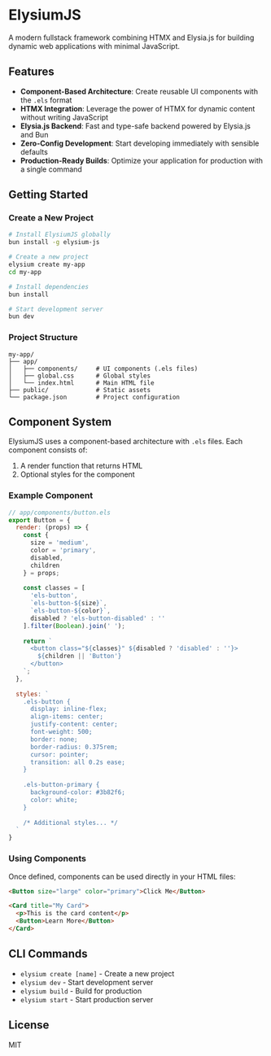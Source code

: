 # ElysiumJS

A modern fullstack framework combining HTMX and Elysia.js for building dynamic web applications with minimal JavaScript.

## Features

- **Component-Based Architecture**: Create reusable UI components with the `.els` format
- **HTMX Integration**: Leverage the power of HTMX for dynamic content without writing JavaScript
- **Elysia.js Backend**: Fast and type-safe backend powered by Elysia.js and Bun
- **Zero-Config Development**: Start developing immediately with sensible defaults
- **Production-Ready Builds**: Optimize your application for production with a single command

## Getting Started

### Create a New Project

```bash
# Install ElysiumJS globally
bun install -g elysium-js

# Create a new project
elysium create my-app
cd my-app

# Install dependencies
bun install

# Start development server
bun dev
```

### Project Structure

```
my-app/
├── app/
│   ├── components/     # UI components (.els files)
│   ├── global.css      # Global styles
│   └── index.html      # Main HTML file
├── public/             # Static assets
└── package.json        # Project configuration
```

## Component System

ElysiumJS uses a component-based architecture with `.els` files. Each component consists of:

1. A render function that returns HTML
2. Optional styles for the component

### Example Component

```javascript
// app/components/button.els
export Button = {
  render: (props) => {
    const { 
      size = 'medium',
      color = 'primary',
      disabled,
      children
    } = props;
    
    const classes = [
      'els-button',
      `els-button-${size}`,
      `els-button-${color}`,
      disabled ? 'els-button-disabled' : ''
    ].filter(Boolean).join(' ');
    
    return `
      <button class="${classes}" ${disabled ? 'disabled' : ''}>
        ${children || 'Button'}
      </button>
    `;
  },
  
  styles: `
    .els-button {
      display: inline-flex;
      align-items: center;
      justify-content: center;
      font-weight: 500;
      border: none;
      border-radius: 0.375rem;
      cursor: pointer;
      transition: all 0.2s ease;
    }
    
    .els-button-primary {
      background-color: #3b82f6;
      color: white;
    }
    
    /* Additional styles... */
  `
}
```

### Using Components

Once defined, components can be used directly in your HTML files:

```html
<Button size="large" color="primary">Click Me</Button>

<Card title="My Card">
  <p>This is the card content</p>
  <Button>Learn More</Button>
</Card>
```

## CLI Commands

- `elysium create [name]` - Create a new project
- `elysium dev` - Start development server
- `elysium build` - Build for production
- `elysium start` - Start production server

## License

MIT
